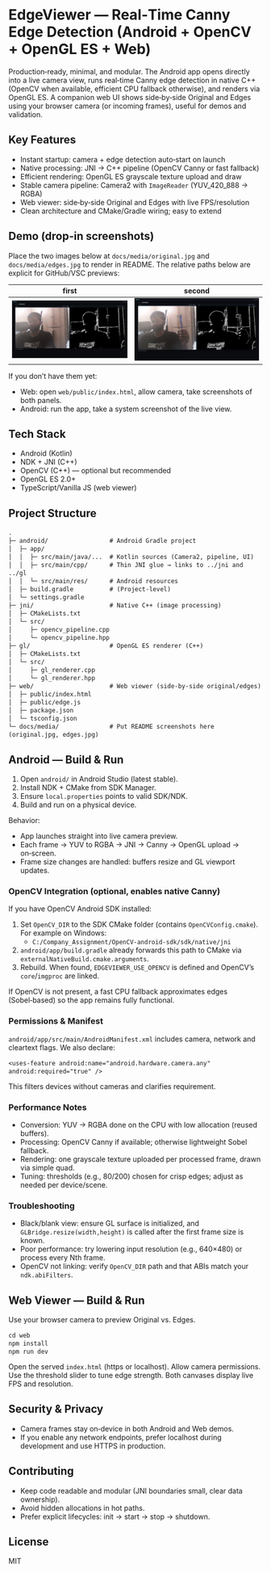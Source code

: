 # EdgeViewer — Real‑Time Canny Edge Detection (Android + OpenCV + OpenGL ES + Web)

Production‑ready, minimal, and modular. The Android app opens directly into a live camera view, runs real‑time Canny edge detection in native C++ (OpenCV when available, efficient CPU fallback otherwise), and renders via OpenGL ES. A companion web UI shows side‑by‑side Original and Edges using your browser camera (or incoming frames), useful for demos and validation.

## Key Features
- Instant startup: camera + edge detection auto‑start on launch
- Native processing: JNI → C++ pipeline (OpenCV Canny or fast fallback)
- Efficient rendering: OpenGL ES grayscale texture upload and draw
- Stable camera pipeline: Camera2 with `ImageReader` (YUV_420_888 → RGBA)
- Web viewer: side‑by‑side Original and Edges with live FPS/resolution
- Clean architecture and CMake/Gradle wiring; easy to extend

## Demo (drop-in screenshots)

Place the two images below at `docs/media/original.jpg` and `docs/media/edges.jpg` to render in README. The relative paths below are explicit for GitHub/VSC previews:

| first | second |
| --- | --- |
| ![Original](docs/media/original.jpg) | ![Edges](docs/media/edges.jpg) |

If you don’t have them yet:
- Web: open `web/public/index.html`, allow camera, take screenshots of both panels.
- Android: run the app, take a system screenshot of the live view.

## Tech Stack
- Android (Kotlin)
- NDK + JNI (C++)
- OpenCV (C++) — optional but recommended
- OpenGL ES 2.0+
- TypeScript/Vanilla JS (web viewer)

## Project Structure

```
.
├─ android/                 # Android Gradle project
│  ├─ app/
│  │  ├─ src/main/java/...  # Kotlin sources (Camera2, pipeline, UI)
│  │  ├─ src/main/cpp/      # Thin JNI glue → links to ../jni and ../gl
│  │  └─ src/main/res/      # Android resources
│  ├─ build.gradle          # (Project-level)
│  └─ settings.gradle
├─ jni/                     # Native C++ (image processing)
│  ├─ CMakeLists.txt
│  └─ src/
│     ├─ opencv_pipeline.cpp
│     └─ opencv_pipeline.hpp
├─ gl/                      # OpenGL ES renderer (C++)
│  ├─ CMakeLists.txt
│  └─ src/
│     ├─ gl_renderer.cpp
│     └─ gl_renderer.hpp
├─ web/                     # Web viewer (side‑by‑side original/edges)
│  ├─ public/index.html
│  ├─ public/edge.js
│  ├─ package.json
│  └─ tsconfig.json
└─ docs/media/              # Put README screenshots here (original.jpg, edges.jpg)
```

## Android — Build & Run
1. Open `android/` in Android Studio (latest stable).
2. Install NDK + CMake from SDK Manager.
3. Ensure `local.properties` points to valid SDK/NDK.
4. Build and run on a physical device.

Behavior:
- App launches straight into live camera preview.
- Each frame → YUV to RGBA → JNI → Canny → OpenGL upload → on‑screen.
- Frame size changes are handled: buffers resize and GL viewport updates.

### OpenCV Integration (optional, enables native Canny)
If you have OpenCV Android SDK installed:
1. Set `OpenCV_DIR` to the SDK CMake folder (contains `OpenCVConfig.cmake`). For example on Windows:
   - `C:/Company_Assignment/OpenCV-android-sdk/sdk/native/jni`
2. `android/app/build.gradle` already forwards this path to CMake via `externalNativeBuild.cmake.arguments`.
3. Rebuild. When found, `EDGEVIEWER_USE_OPENCV` is defined and OpenCV’s `core`/`imgproc` are linked.

If OpenCV is not present, a fast CPU fallback approximates edges (Sobel‑based) so the app remains fully functional.

### Permissions & Manifest
`android/app/src/main/AndroidManifest.xml` includes camera, network and cleartext flags. We also declare:
```
<uses-feature android:name="android.hardware.camera.any" android:required="true" />
```
This filters devices without cameras and clarifies requirement.

### Performance Notes
- Conversion: YUV → RGBA done on the CPU with low allocation (reused buffers).
- Processing: OpenCV Canny if available; otherwise lightweight Sobel fallback.
- Rendering: one grayscale texture uploaded per processed frame, drawn via simple quad.
- Tuning: thresholds (e.g., 80/200) chosen for crisp edges; adjust as needed per device/scene.

### Troubleshooting
- Black/blank view: ensure GL surface is initialized, and `GLBridge.resize(width,height)` is called after the first frame size is known.
- Poor performance: try lowering input resolution (e.g., 640×480) or process every Nth frame.
- OpenCV not linking: verify `OpenCV_DIR` path and that ABIs match your `ndk.abiFilters`.

## Web Viewer — Build & Run
Use your browser camera to preview Original vs. Edges.

```
cd web
npm install
npm run dev
```

Open the served `index.html` (https or localhost). Allow camera permissions. Use the threshold slider to tune edge strength. Both canvases display live FPS and resolution.

## Security & Privacy
- Camera frames stay on‑device in both Android and Web demos.
- If you enable any network endpoints, prefer localhost during development and use HTTPS in production.

## Contributing
- Keep code readable and modular (JNI boundaries small, clear data ownership).
- Avoid hidden allocations in hot paths.
- Prefer explicit lifecycles: init → start → stop → shutdown.

## License
MIT


